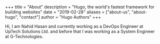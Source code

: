 +++
title = "About"
description = "Hugo, the world's fastest framework for building websites"
date = "2019-02-28"
aliases = ["about-us", "about-hugo", "contact"]
author = "Hugo Authors"
+++

Hi, I am Nahid Hasan and currently working as a DevOps Engineer at UpTech Solutions Ltd. and before that I was working as a System Engineer at G-Technologies.
